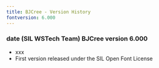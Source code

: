 ```yaml
---
title: BJCree - Version History
fontversion: 6.000
---
```


### date (SIL WSTech Team) BJCree version 6.000

- xxx
- First version released under the SIL Open Font License

